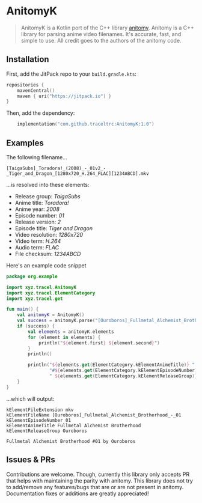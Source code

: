 # AnitomyK

> AnitomyK is a Kotlin port of the C++ library [anitomy](https://github.com/erengy/anitomy).
> Anitomy is a C++ library for parsing anime video filenames. It's accurate, fast, and simple to use.
> All credit goes to the authors of the anitomy code.

## Installation

First, add the JitPack repo to your `build.gradle.kts`:

```kotlin
repositories {
    mavenCentral()
    maven { uri("https://jitpack.io") }
}
```

Then, add the dependency:

```kotlin
    implementation("com.github.traceltrc:AnitomyK:1.0")
```

## Examples

The following filename...

`[TaigaSubs]_Toradora!_(2008)_-_01v2_-_Tiger_and_Dragon_[1280x720_H.264_FLAC][1234ABCD].mkv`

...is resolved into these elements:

- Release group: *TaigaSubs*
- Anime title: *Toradora!*
- Anime year: *2008*
- Episode number: *01*
- Release version: *2*
- Episode title: *Tiger and Dragon*
- Video resolution: *1280x720*
- Video term: *H.264*
- Audio term: *FLAC*
- File checksum: *1234ABCD*

Here's an example code snippet

```kotlin
package org.example

import xyz.tracel.AnitomyK
import xyz.tracel.ElementCategory
import xyz.tracel.get

fun main() {
    val anitomyK = AnitomyK()
    val success = anitomyK.parse("[Ouroboros]_Fullmetal_Alchemist_Brotherhood_-_01.mkv")
    if (success) {                        
        val elements = anitomyK.elements
        for (element in elements) {
            println("${element.first} ${element.second}")
        }
        println()

        println("${elements.get(ElementCategory.kElementAnimeTitle)} " +
                "#${elements.get(ElementCategory.kElementEpisodeNumber)} by" +
                " ${elements.get(ElementCategory.kElementReleaseGroup)}")
    }
}
```

...which will output:

```
kElementFileExtension mkv
kElementFileName [Ouroboros]_Fullmetal_Alchemist_Brotherhood_-_01
kElementEpisodeNumber 01
kElementAnimeTitle Fullmetal Alchemist Brotherhood
kElementReleaseGroup Ouroboros

Fullmetal Alchemist Brotherhood #01 by Ouroboros
```

## Issues & PRs
Contributions are welcome. Though, currently this library only accepts PR that helps with maintaining the parity with anitomy.
This library does not try to add/remove any features/bugs that are or are not present in anitomy.
Documentation fixes or additions are greatly appreciated!